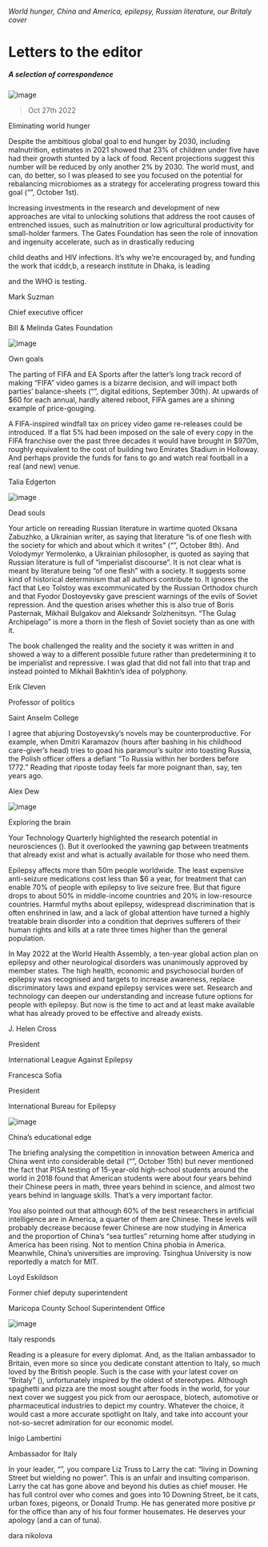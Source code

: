 ###### World hunger, China and America, epilepsy, Russian literature, our Britaly cover
# Letters to the editor 
##### A selection of correspondence 
![image](images/20221001_STP003.jpg) 
> Oct 27th 2022 

Eliminating world hunger
Despite the ambitious global goal to end hunger by 2030, including malnutrition, estimates in 2021 showed that 23% of children under five have had their growth stunted by a lack of food. Recent projections suggest this number will be reduced by only another 2% by 2030. The world must, and can, do better, so I was pleased to see you focused on the potential for rebalancing microbiomes as a strategy for accelerating progress toward this goal (“”, October 1st). 
Increasing investments in the research and development of new approaches are vital to unlocking solutions that address the root causes of entrenched issues, such as malnutrition or low agricultural productivity for small-holder farmers. The Gates Foundation has seen the role of innovation and ingenuity accelerate, such as in drastically reducing 
child deaths and HIV infections. It’s why we’re encouraged by, and funding the work that icddr,b, a research institute in Dhaka, is leading 
and the WHO is testing. 
Mark Suzman
Chief executive officer
Bill &amp; Melinda Gates Foundation

![image](images/20221001_CUP505.jpg) 

Own goals
The parting of FIFA and EA Sports after the latter’s long track record of making “FIFA” video games is a bizarre decision, and will impact both parties’ balance-sheets (“”, digital editions, September 30th). At upwards of $60 for each annual, hardly altered reboot, FIFA games are a shining example of price-gouging.
A FIFA-inspired windfall tax on pricey video game re-releases could be introduced. If a flat 5% had been imposed on the sale of every copy in the FIFA franchise over the past three decades it would have brought in $970m, roughly equivalent to the cost of building two Emirates Stadium in Holloway. And perhaps provide the funds for fans to go and watch real football in a real (and new) venue. 
Talia Edgerton 

![image](images/20221008_CUD002.jpg) 

Dead souls
Your article on rereading Russian literature in wartime quoted Oksana Zabuzhko, a Ukrainian writer, as saying that literature “is of one flesh with the society for which and about which it writes” (“”, October 8th). And Volodymyr Yermolenko, a Ukrainian philosopher, is quoted as saying that Russian literature is full of “imperialist discourse”. It is not clear what is meant by literature being “of one flesh” with a society. It suggests some kind of historical determinism that all authors contribute to. It ignores the fact that Leo Tolstoy was excommunicated by the Russian Orthodox church and that Fyodor Dostoyevsky gave prescient warnings of the evils of Soviet repression. And the question arises whether this is also true of Boris Pasternak, Mikhail Bulgakov and Aleksandr Solzhenitsyn. “The Gulag Archipelago” is more a thorn in the flesh of Soviet society than as one with it.
The book challenged the reality and the society it was written in and showed a way to a different possible future rather than predetermining it to be imperialist and repressive. I was glad that  did not fall into that trap and instead pointed to Mikhail Bakhtin’s idea of polyphony.
Erik Cleven
Professor of politics
Saint Anselm College

I agree that abjuring Dostoyevsky’s novels may be counterproductive. For example, when Dmitri Karamazov (hours after bashing in his childhood care-giver’s head) tries to goad his paramour’s suitor into toasting Russia, the Polish officer offers a defiant “To Russia within her borders before 1772.” Reading that riposte today feels far more poignant than, say, ten years ago. 
Alex Dew

![image](images/20220924_TQD001.jpg) 

Exploring the brain
Your Technology Quarterly highlighted the research potential in neurosciences (). But it overlooked the yawning gap between treatments that already exist and what is actually available for those who need them. 
Epilepsy affects more than 50m people worldwide. The least expensive anti-seizure medications cost less than $6 a year, for treatment that can enable 70% of people with epilepsy to live seizure free. But that figure drops to about 50% in middle-income countries and 20% in low-resource countries. Harmful myths about epilepsy, widespread discrimination that is often enshrined in law, and a lack of global attention have turned a highly treatable brain disorder into a condition that deprives sufferers of their human rights and kills at a rate three times higher than the general population.
In May 2022 at the World Health Assembly, a ten-year global action plan on epilepsy and other neurological disorders was unanimously approved by member states. The high health, economic and psychosocial burden of epilepsy was recognised and targets to increase awareness, replace discriminatory laws and expand epilepsy services were set. Research and technology can deepen our understanding and increase future options for people with epilepsy. But now is the time to act and at least make available what has already proved to be effective and already exists. 
J. Helen Cross
President
International League Against Epilepsy

Francesca Sofia
President
International Bureau for Epilepsy
 
![image](images/20221015_FBD001.jpg) 

China’s educational edge
The briefing analysing the competition in innovation between America and China went into considerable detail (“”, October 15th) but never mentioned the fact that PISA testing of 15-year-old high-school students around the world in 2018 found that American students were about four years behind their Chinese peers in math, three years behind in science, and almost two years behind in language skills. That’s a very important factor. 
You also pointed out that although 60% of the best researchers in artificial intelligence are in America, a quarter of them are Chinese. These levels will probably decrease because fewer Chinese are now studying in America and the proportion of China’s “sea turtles” returning home after studying in America has been rising. Not to mention China phobia in America. Meanwhile, China’s universities are improving. Tsinghua University is now reportedly a match for MIT.
Loyd Eskildson
Former chief deputy superintendent
Maricopa County School Superintendent Office

![image](images/20221022_LDD001.jpg) 

Italy responds
Reading  is a pleasure for every diplomat. And, as the Italian ambassador to Britain, even more so since you dedicate constant attention to Italy, so much loved by the British people. Such is the case with your latest cover on “Britaly” (), unfortunately inspired by the oldest of stereotypes. Although spaghetti and pizza are the most sought after foods in the world, for your next cover we suggest you pick from our aerospace, biotech, automotive or pharmaceutical industries to depict my country. Whatever the choice, it would cast a more accurate spotlight on Italy, and take into account your not-so-secret admiration for our economic model.
Inigo Lambertini
Ambassador for Italy

In your leader, “”, you compare Liz Truss to Larry the cat: “living in Downing Street but wielding no power”. This is an unfair and insulting comparison. Larry the cat has gone above and beyond his duties as chief mouser. He has full control over who comes and goes into 10 Downing Street, be it cats, urban foxes, pigeons, or Donald Trump. He has generated more positive pr for the office than any of his four former housemates. He deserves your apology (and a can of tuna).
dara nikolova

